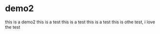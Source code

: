 # demo2
this is a demo2
this is a test
this is a test
this is a test
this is othe test, i love the test